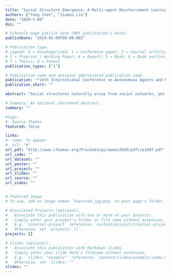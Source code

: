 ```yaml
---
title: "Social Structure Emergence: A Multi-agent Reinforcement Learning Framework for Relationship Building"
authors: ["Yang Chen", "Jiamou Liu"]
date: "2020-5-09"
doi: ""

# Schedule page publish date (NOT publication's date).
publishDate: "2019-05-09T00:00:00Z"

# Publication type.
# Legend: 0 = Uncategorized; 1 = Conference paper; 2 = Journal article;
# 3 = Preprint / Working Paper; 4 = Report; 5 = Book; 6 = Book section;
# 7 = Thesis; 8 = Patent
publication_types: ["1"]

# Publication name and optional abbreviated publication name.
publication: "*19th International Conference on Autonomous Agents and MultiAgent Systems -- AAMAS 2019*"
publication_short: ""

abstract: "Social structures naturally arise from social networks, yet no model well interprets the emergence of structural properties in a unified dimension. Here, we unify explanations for the emergence of network structures by revealing the pivotal role of social capital, i.e., benefits that a society grants to individuals, in network formation. We propose a game-based framework social capital games that mathematically conceptualizes social capital. Through this framework, individuals are regarded as independent learning agents that aim to gain social capital via building interpersonal ties. We adopt multi-agent reinforcement learning (MARL) to train agents. By varying configurations of the game, we observe the emergence of classical structures of community, small-world, and core-periphery."

# Summary. An optional shortened abstract.
summary: ""

#tags:
#- Source Themes
featured: false

links:
#- name: To appear
#  url: "#"
url_pdf: "http://www.ifaamas.org/Proceedings/aamas2020/pdfs/p1807.pdf"
url_code: ""
url_dataset: ""
url_poster: ""
url_project: ""
url_slides: ""
url_source: ""
url_video: ""


# Featured image
# To use, add an image named `featured.jpg/png` to your page's folder. 

# Associated Projects (optional).
#   Associate this publication with one or more of your projects.
#   Simply enter your project's folder or file name without extension.
#   E.g. `internal-project` references `content/project/internal-project/index.md`.
#   Otherwise, set `projects: []`.
projects: []

# Slides (optional).
#   Associate this publication with Markdown slides.
#   Simply enter your slide deck's filename without extension.
#   E.g. `slides: "example"` references `content/slides/example/index.md`.
#   Otherwise, set `slides: ""`.
slides: ""
---
```



